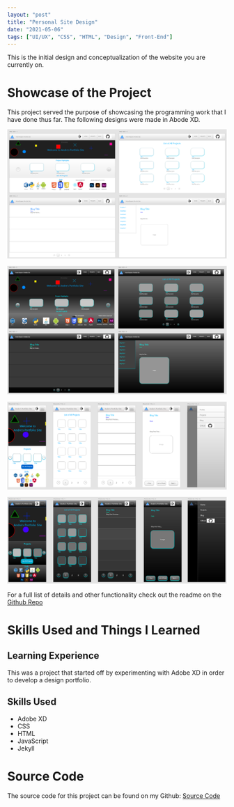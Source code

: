 ```yaml
---
layout: "post"
title: "Personal Site Design"
date: "2021-05-06"
tags: ["UI/UX", "CSS", "HTML", "Design", "Front-End"]
---
```


This is the initial design and conceptualization of the website you are currently on.

# Showcase of the Project

This project served the purpose of showcasing the programming work that I have done thus far. The following designs were made in Abode XD.

![LightThemeDesktop](/assets/images/posts/PersonalSiteDesign_LightTheme_Desktop.png)

![DarkThemeDesktop](/assets/images/posts/PersonalSiteDesign_DarkTheme_Desktop.png)

![LightThemeMobile](/assets/images/posts/PersonalSiteDesign_LightTheme_Mobile.png)

![DarkThemeMobile](/assets/images/posts/PersonalSiteDesign_DarkTheme_Mobile.png)

For a full list of details and other functionality check out the readme on the [Github Repo](https://github.com/abhaseen/abhaseen.github.io)

# Skills Used and Things I Learned

## Learning Experience

This was a project that started off by experimenting with Adobe XD in order to develop a design portfolio.

## Skills Used

- Adobe XD
- CSS
- HTML
- JavaScript
- Jekyll

# Source Code

The source code for this project can be found on my Github: [Source Code](https://github.com/abhaseen/abhaseen.github.io)
